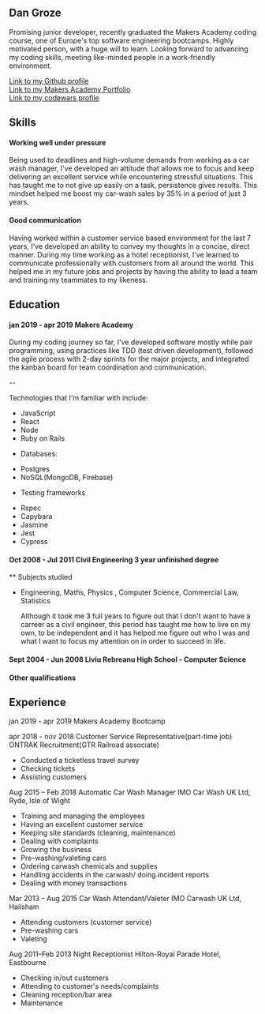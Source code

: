 ## Dan Groze    

  Promising  junior developer,  recently graduated the Makers Academy coding course, one of Europe's top software engineering bootcamps. Highly motivated person, with a huge will to learn.
  Looking forward to advancing my coding skills, meeting like-minded people in a work-friendly environment.


[Link to my Github profile](https://github.com/dangroze)<br>
[Link to my Makers Academy Portfolio](https://github.com/dangroze/portfolio)<br>
[Link to my codewars profile](https://www.codewars.com/users/dangroze)

## Skills

#### Working well under pressure

  Being used to deadlines and high-volume demands from working as a car wash manager, I've developed an attitude
that allows me to focus and keep delivering an excellent service while encountering stressful situations. This 
has taught me to not give up easily on a task, persistence gives results.
  This mindset helped me boost my car-wash sales by 35% in a period of just 3 years.

#### Good communication

  Having worked within a customer service based environment for the last 7 years, I've developed an ability to
convey my thoughts in a concise, direct manner. During my time working as a hotel receptionist, I've learned to 
communicate professionally with customers from all around the world. This helped me in my future jobs and projects
by having the ability to lead a team and training my teammates to my likeness.
  
## Education

#### jan 2019 - apr 2019 Makers Academy

During my coding journey so far, I've developed software mostly while pair programming, using practices like TDD (test driven development), followed the agile process with 2-day sprints for the major projects, and integrated the kanban board for team coordination and communication.

--

Technologies that I'm familiar with include: 

- JavaScript
- React 
- Node
- Ruby on Rails

* Databases: 
- Postgres
- NoSQL(MongoDB, Firebase)

* Testing frameworks
- Rspec
- Capybara
- Jasmine
- Jest
- Cypress 

#### Oct 2008 - Jul 2011 Civil Engineering 3 year unfinished degree

** Subjects studied
- Engineering, Maths, Physics , Computer Science, Commercial Law, Statistics
 
  Although it took me 3 full years to figure out that I don't want to have a carreer as a civil engineer, this period
has taught me how to live on my own, to be independent and it has helped me figure out who I was and what I want to 
focus my attention on in order to succeed in life.

#### Sept 2004 - Jun 2008 Liviu Rebreanu High School - Computer Science

#### Other qualifications

## Experience

jan 2019 - apr 2019 Makers Academy Bootcamp

apr 2018 - nov 2018  Customer Service Representative(part-time job)
ONTRAK Recruitment(GTR Railroad associate)

- Conducted a ticketless travel survey
- Checking tickets
- Assisting customers

Aug 2015 – Feb 2018 Automatic Car Wash Manager
IMO Car Wash UK Ltd, Ryde, Isle of Wight

- Training and managing the employees
- Having an excellent customer service
- Keeping site standards (cleaning, maintenance)
- Dealing with complaints
- Growing the business
- Pre-washing/valeting cars
- Ordering carwash chemicals and supplies
- Handling accidents in the carwash/ doing incident reports
- Dealing with money transactions

Mar 2013 – Aug 2015 Car Wash Attendant/Valeter
IMO Carwash UK Ltd, Hailsham

- Attending customers (customer service)
- Pre-washing cars
- Valeting

Aug 2011–Feb 2013 Night Receptionist
Hilton-Royal Parade Hotel, Eastbourne

- Checking in/out customers
- Attending to customer's needs/complaints
- Cleaning reception/bar area
- Maintenance 

